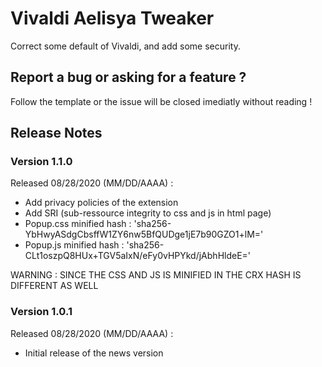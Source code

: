 # Vivaldi Aelisya Tweaker
Correct some default of Vivaldi, and add some security.

## Report a bug or asking for a feature ?
Follow the template or the issue will be closed imediatly without reading !

## Release Notes

### Version 1.1.0
Released 08/28/2020 (MM/DD/AAAA) :
<ul>
<li>Add privacy policies of the extension</li>
<li>Add SRI (sub-ressource integrity to css and js in html page)</li>
<li>Popup.css minified hash : 'sha256-YbHwyASdgCbsffW1ZY6nw5BfQUDge1jE7b90GZO1+lM='</li>
<li>Popup.js minified hash : 'sha256-CLt1oszpQ8HUx+TGV5aIxN/eFy0vHPYkd/jAbhHldeE='</li>
</ul>
WARNING : SINCE THE CSS AND JS IS MINIFIED IN THE CRX HASH IS DIFFERENT AS WELL

### Version 1.0.1
Released 08/28/2020 (MM/DD/AAAA) :
<ul>
<li>Initial release of the news version</li>  
</ul>
